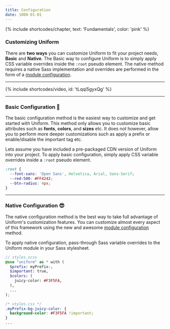 ```yaml
---
title: Configuration
date: 1000-01-01
---
```


{% include shortcodes/chapter, text: 'Fundamentals', color: 'pink' %}

### Customizing Uniform

There are **two ways** you can customize Uniform to fit your project needs, **Basic** and **Native**. The Basic way to configure Uniform is to simply apply CSS variable overrides inside the `:root` pseudo element. The native method requires a native Sass implementation and overrides are performed in the form of a <a class="hover.underline" href="https://sass-lang.com/documentation/at-rules/use#configuration">module configuration</a>.

---

{% include shortcodes/video, id: 'tLqqi5gyxQg' %}

---

### Basic Configuration 🍼

The basic configuration method is the easiest way to customize and get started with Uniform. This method only allows you to customize basic attributes such as **fonts**, **colors**, and **sizes** etc. It does not however, allow you to perform more deeper customizations such as apply a prefix or enable/disable the important tag etc. 

Lets assume you have included a pre-packaged CDN version of Uniform into your project. To apply basic configuration, simply apply CSS variable overrides inside a `:root` pseudo element.

```css
:root {
  --font-sans: 'Open Sans', Helvetica, Arial, Sans-Serif;
  --red-500: #FF4242;
  --btn-radius: 4px;
}
```

---

### Native Configuration 😎

The native configuration method is the best way to take full advantage of Uniform's customization features. You can customize almost every aspect of this framework using the new and awesome <a class="hover.underline" href="https://sass-lang.com/documentation/at-rules/use#configuration">module configuration</a> method.

To apply native configuration, pass-through Sass variable overrides to the Uniform module in your Sass stylesheet.

```scss
// styles.scss
@use "uniform" as * with (
  $prefix: myPrefix-,
  $important: true,
  $colors: (
    juicy-color: #F3F5FA,
  ),
  ...
);
```

```css
/* styles.css */
.myPrefix-bg-juicy-color: {
  background-color: #F3F5FA !important;
}
...
```
